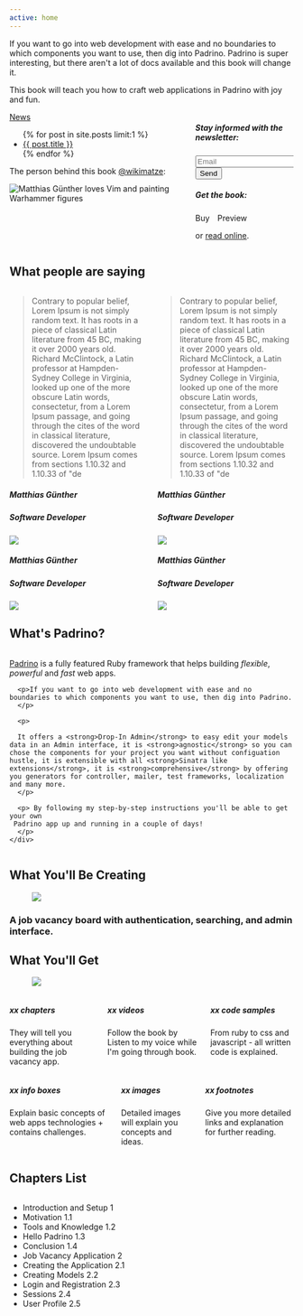 ```yaml
---
active: home
---
```

If you want to go into web development with ease and no boundaries to which
components you want to use, then dig into Padrino.
Padrino is super interesting, but there aren't a lot of docs available and this book will change it.

This book will teach you how to craft web applications in Padrino with joy and fun.

<div class="columns is-vcentered">
  <div class="column is-6">
        <span class="information badge author primary">
      <a href="/news">News</a>
    </span>
    <ul>
      {% for post in site.posts limit:1 %}
        <li>
          <a href="{{ post.url }}">{{ post.title }}</a>
        </li>
      {% endfor %}
    </ul>
    <p>
      The person behind this book <a href="https://twitter.com/wikimatze">@wikimatze</a>:
    </p>
    <img src="https://c1.staticflickr.com/1/305/30960365443_dc82235ae2_q.jpg" class="left image circle person-behind-the-book" alt="Matthias Günther loves Vim and painting Warhammer figures">
  </div>

  <div class="column is-6 newsletter">
    <div class="newsletter-box">
      <h5>Stay informed with the newsletter:</h5>
      <div id="mc_embed_signup">
      <form action="https://wikimatze.us6.list-manage.com/subscribe/post?u=4010f8ce18503766e176536f1&amp;id=198f8c0321" method="post" id="mc-embedded-subscribe-form" name="mc-embedded-subscribe-form" class="validate" target="_blank" novalidate>
        <div class="field">
          <div class="control has-icons-left">
            <input class="input" id="mce-EMAIL" name="EMAIL" placeholder="Email" value="" type="email" required>
            <span class="icon is-small is-left">
              <i class="fas fa-envelope"></i>
            </span>
          </div>
        </div>
        <div class="field is-grouped">
          <div class="control">
            <button type="submit" value="Subscribe" name="subscribe" id="mc-embedded-subscribe" class="button is-large is-link">Send</button>
          </div>
        </div>
      </form>
      </div>
    </div>
    <div class="newsletter-box">
      <h5>Get the book:</h5>
      <a class="button is-danger is-large" style="text-decoration: none; margin-right: 10px" href="https://www.softcover.io/books/wikimatze/padrinobook#pricing">Buy</a>
      <a class="button is-success" style="text-decoration: none;" href="https://www.softcover.io/download/wikimatze/padrinobook/ebooks/padrinobook-preview.pdf">Preview</a>
      <p> or <a href="/book">read online</a>.</p>
    </div>
  </div>
</div>


<section id="testimonials">
  <h2>What people are saying</h2>
  <div class="columns">
    <div class="column is-6 testimonial">
      <blockquote>
        Contrary to popular belief, Lorem Ipsum is not simply random text. It has roots in a piece of classical Latin literature from 45 BC, making it over 2000 years old. Richard McClintock, a Latin professor at Hampden-Sydney College in Virginia, looked up one of the more obscure Latin words, consectetur, from a Lorem Ipsum passage, and going through the cites of the word in classical literature, discovered the undoubtable source. Lorem Ipsum comes from sections 1.10.32 and 1.10.33 of "de
      </blockquote>
      <div class="quoted">
        <div class="is-pulled-right is-hidden-mobile">
          <h5 class="name">Matthias Günther</h5>
          <h5 class="position">Software Developer</h5>
        </div>
        <div class="is-pulled-right is-hidden-mobile">
          <a class="portrait" href="http://www.gander.io/">
            <img src="https://c1.staticflickr.com/1/305/30960365443_dc82235ae2_q.jpg">
          </a>
        </div>
        <div class="center mobile-space is-hidden-tablet">
          <h5 class="name">Matthias Günther</h5>
          <h5 class="position">Software Developer</h5>
        </div>
        <div class="center mobile-space is-hidden-tablet">
          <a class="portrait" href="http://www.gander.io/">
            <img src="https://c1.staticflickr.com/1/305/30960365443_dc82235ae2_q.jpg">
          </a>
        </div>
      </div>
    </div>
    <div class="column is-6 testimonial">
      <blockquote>
        Contrary to popular belief, Lorem Ipsum is not simply random text. It has roots in a piece of classical Latin literature from 45 BC, making it over 2000 years old. Richard McClintock, a Latin professor at Hampden-Sydney College in Virginia, looked up one of the more obscure Latin words, consectetur, from a Lorem Ipsum passage, and going through the cites of the word in classical literature, discovered the undoubtable source. Lorem Ipsum comes from sections 1.10.32 and 1.10.33 of "de
      </blockquote>
      <div class="quoted">
        <div class="is-pulled-right is-hidden-mobile">
          <h5 class="name">Matthias Günther</h5>
          <h5 class="position">Software Developer</h5>
        </div>
        <div class="is-pulled-right is-hidden-mobile">
          <a class="portrait" href="http://www.gander.io/">
            <img src="https://pbs.twimg.com/profile_images/814020419334311936/Ufc1etJh_400x400.jpg">
          </a>
        </div>
        <div class="center mobile-space is-hidden-tablet">
          <h5 class="name">Matthias Günther</h5>
          <h5 class="position">Software Developer</h5>
        </div>
        <div class="center mobile-space is-hidden-tablet">
          <a class="portrait" href="http://www.gander.io/">
            <img src="https://pbs.twimg.com/profile_images/814020419334311936/Ufc1etJh_400x400.jpg">
          </a>
        </div>
      </div>
    </div>
  </div>
</section>

<section id="padrino">
  <h2>What's Padrino?</h2>
  <div class="columns">
    <div class="column is-11">
      <p class="intro">
        <a href="http://padrinorb.com/" title="Padrino">Padrino</a> is a fully featured Ruby framework that helps
        building <i>flexible</i>, <i>powerful</i> and <i>fast</i> web apps.
      </p>

      <p>If you want to go into web development with ease and no boundaries to which components you want to use, then dig into Padrino.
      </p>

      <p>

      It offers a <strong>Drop-In Admin</strong> to easy edit your models data in an Admin interface, it is <strong>agnostic</strong> so you can chose the components for your project you want without configuation hustle, it is extensible with all <strong>Sinatra like extensions</strong>, it is <strong>comprehensive</strong> by offering you generators for controller, mailer, test frameworks, localization and many more.
      </p>

      <p> By following my step-by-step instructions you'll be able to get your own
     Padrino app up and running in a couple of days!
      </p>
    </div>
  </div>
</section>

<section id="building">
  <h2>What You'll Be Creating</h2>
  <figure class="image is-square">
    <img src="https://picsum.photos/1202/1202?image=877">
  </figure>
  <h3>A job vacancy board with authentication, searching, and admin interface.</h3>
</section>

<section id="getting">
  <h2>What You'll Get</h2>
  <figure class="image is-square">
    <img src="https://picsum.photos/g/1202/1202?image=1051">
  </figure>
  <div class="columns">
    <div class="column is-4">
      <div class="feature">
        <i class="far fa-copy fa-2x"></i>
        <h5>xx chapters</h5>
        <p>
          They will tell you everything about building the job vacancy app.
        </p>
      </div>
    </div>
    <div class="column is-4">
      <div class="feature">
        <i class="far far fa-file-video fa-2x"></i>
        <h5>xx videos</h5>
        <p>
          Follow the book by Listen to my voice while I'm going through book.
        </p>
      </div>
    </div>
    <div class="column is-4">
      <div class="feature">
        <i class="far fa-file-code fa-2x"></i>
        <h5>xx code samples</h5>
        <p>
          From ruby to css and javascript - all written code is explained.
        </p>
      </div>
    </div>
  </div>
  <div class="columns">
    <div class="column is-4">
     <div class="feature">
        <i class="far fa-file-alt fa-2x"></i>
        <h5>xx info boxes</h5>
        <p>
          Explain basic concepts of web apps technologies + contains challenges.
        </p>
      </div>
    </div>
    <div class="column is-4">
      <div class="feature">
        <i class="far fa-file-image fa-2x"></i>
        <h5>xx images</h5>
        <p>
          Detailed images will explain you concepts and ideas.
        </p>
      </div>
    </div>
    <div class="column is-4">
      <div class="feature">
        <i class="far fa-sticky-note fa-2x"></i>
        <h5>xx footnotes</h5>
        <p>
          Give you more detailed links and explanation for further reading.
        </p>
      </div>
    </div>
  </div>
</section>

<section id="chapters">
  <h2>Chapters List</h2>
  <div class="columns">
    <div class="column is-11">
    <ul class="list">
      <li>
        Introduction and Setup
        <span class="chapter-number">1</span>
      </li>
      <li>
        <span class="subchapter">Motivation</span>
        <span class="chapter-number">1.1</span>
      </li>
      <li>
        <span class="subchapter">Tools and Knowledge</span>
        <span class="chapter-number">1.2</span>
      </li>
      <li>
        <span class="subchapter">Hello Padrino</span>
        <span class="chapter-number">1.3</span>
      </li>
      <li>
        <span class="subchapter">Conclusion
        <span class="chapter-number">1.4</span>
      </li>
      <li>
        Job Vacancy Application
        <span class="chapter-number">2</span>
      </li>
      <li>
        <span class="subchapter">Creating the Application
        <span class="chapter-number">2.1</span>
      </li>
      <li>
        <span class="subchapter">Creating Models
        <span class="chapter-number">2.2</span>
      </li>
      <li>
        <span class="subchapter">Login and Registration
        <span class="chapter-number">2.3</span>
      </li>
      <li>
        <span class="subchapter">Sessions
        <span class="chapter-number">2.4</span>
      </li>
      <li>
        <span class="subchapter">User Profile
        <span class="chapter-number">2.5</span>
      </li>
    </ul>
</section>

<!--
<div class="row">
  <div class="twelve columns">
    <span class="information badge author primary">
      Recent commits
    </span>
    <div id="github-commits"></div>
  </div>
</div>
<br>
-->

<!--End mc_embed_signup-->

<!--

<div class="row">
  <div class="flexslider">
    <ul class="slides">
      <li>
        <img src="images/cover.png" />
      </li>
      <li>
        <img src="images/online.png" />
      </li>
      <li>
        <img src="images/sources.png" />
      </li>
      <li>
        <img src="images/working.png" />
      </li>
    </ul>
  </div>
</div>
-->
</div>
